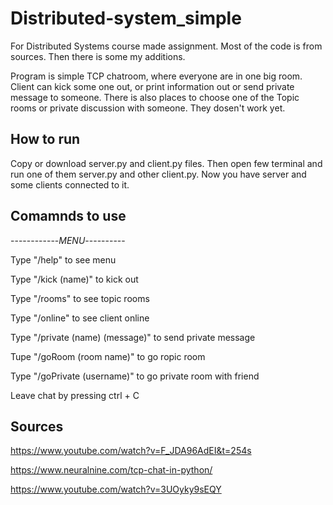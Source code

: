 # Distributed-system_simple

For Distributed Systems course made assignment. Most of the code is from sources. Then there is some my additions.

Program is simple TCP chatroom, where everyone are in one big room. Client can kick some one out, or print information out or send private message to someone. There is also places to choose one of the Topic rooms or private discussion with someone. They dosen't work yet.

## How to run

Copy or download server.py and client.py files. Then open few terminal and run one of them server.py and other client.py. Now you have server and some clients connected to it.

## Comamnds to use

------------_MENU_----------

Type "/help" to see menu

Type "/kick (name)" to kick out

Type "/rooms" to see topic rooms

Type "/online" to see client online

Type "/private (name) (message)" to send private message

Tupe "/goRoom (room name)" to go ropic room    

Type "/goPrivate (username)" to go private room with friend

Leave chat by pressing ctrl + C


## Sources  

https://www.youtube.com/watch?v=F_JDA96AdEI&t=254s 

https://www.neuralnine.com/tcp-chat-in-python/  

https://www.youtube.com/watch?v=3UOyky9sEQY 
